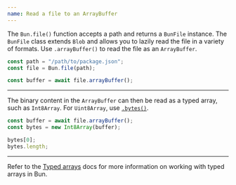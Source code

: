 ```yaml
---
name: Read a file to an ArrayBuffer
---
```


The `Bun.file()` function accepts a path and returns a `BunFile` instance. The `BunFile` class extends `Blob` and allows you to lazily read the file in a variety of formats. Use `.arrayBuffer()` to read the file as an `ArrayBuffer`.

```ts
const path = "/path/to/package.json";
const file = Bun.file(path);

const buffer = await file.arrayBuffer();
```

---

The binary content in the `ArrayBuffer` can then be read as a typed array, such as `Int8Array`. For `Uint8Array`, use [`.bytes()`](./uint8array).

```ts
const buffer = await file.arrayBuffer();
const bytes = new Int8Array(buffer);

bytes[0];
bytes.length;
```

---

Refer to the [Typed arrays](https://bun.sh/docs/api/binary-data#typedarray) docs for more information on working with typed arrays in Bun.
